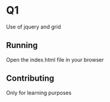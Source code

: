 # Q1 

Use of jquery and grid

## Running

Open the index.html file in your browser

## Contributing

Only for learning purposes

